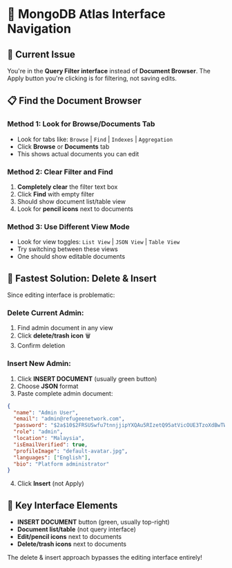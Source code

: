 # 🔧 MongoDB Atlas Interface Navigation

## 🎯 **Current Issue**
You're in the **Query Filter interface** instead of **Document Browser**. The Apply button you're clicking is for filtering, not saving edits.

## 📋 **Find the Document Browser**

### **Method 1: Look for Browse/Documents Tab**
- Look for tabs like: `Browse` | `Find` | `Indexes` | `Aggregation`
- Click **Browse** or **Documents** tab
- This shows actual documents you can edit

### **Method 2: Clear Filter and Find**
1. **Completely clear** the filter text box
2. Click **Find** with empty filter
3. Should show document list/table view
4. Look for **pencil icons** next to documents

### **Method 3: Use Different View Mode**
- Look for view toggles: `List View` | `JSON View` | `Table View`
- Try switching between these views
- One should show editable documents

## 🔄 **Fastest Solution: Delete & Insert**

Since editing interface is problematic:

### **Delete Current Admin:**
1. Find admin document in any view
2. Click **delete/trash icon** 🗑️
3. Confirm deletion

### **Insert New Admin:**
1. Click **INSERT DOCUMENT** (usually green button)
2. Choose **JSON** format
3. Paste complete admin document:

```json
{
  "name": "Admin User",
  "email": "admin@refugeenetwork.com",
  "password": "$2a$10$2FRSUSwfu7tnnjjipYXQAu5RIzetQ95atVicOUE3TzoXdBwTWsw86",
  "role": "admin",
  "location": "Malaysia",
  "isEmailVerified": true,
  "profileImage": "default-avatar.jpg",
  "languages": ["English"],
  "bio": "Platform administrator"
}
```

4. Click **Insert** (not Apply)

## 🎯 **Key Interface Elements**
- **INSERT DOCUMENT** button (green, usually top-right)
- **Document list/table** (not query interface)
- **Edit/pencil icons** next to documents
- **Delete/trash icons** next to documents

The delete & insert approach bypasses the editing interface entirely!
